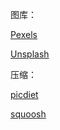 图库：

[Pexels](https://www.pexels.com)


[Unsplash](https://unsplash.com)

压缩：

[picdiet](https://www.picdiet.com)

[squoosh](https://squoosh.app)
